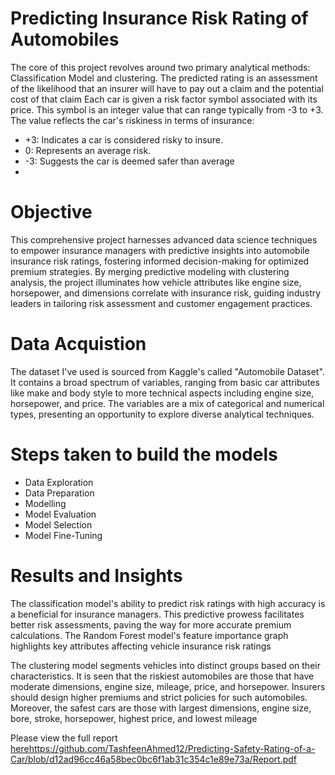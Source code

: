 # Predicting Insurance Risk Rating of Automobiles
The core of this project revolves around two primary analytical methods: Classification Model and clustering. The predicted rating is an assessment of the likelihood that an insurer will have to pay out a claim and the potential cost of that claim
Each car is given a risk factor symbol associated with its price. This symbol is an integer value that can range typically from -3 to +3. The value reflects the car's riskiness in terms of insurance:
* +3: Indicates a car is considered risky to insure.
* 0: Represents an average risk.
* -3: Suggests the car is deemed safer than average
* 
# Objective
This comprehensive project harnesses advanced data science techniques to empower insurance managers with predictive insights into automobile insurance risk ratings, fostering informed decision-making for optimized premium strategies. By merging predictive modeling with clustering analysis, the project illuminates how vehicle attributes like engine size, horsepower, and dimensions correlate with insurance risk, guiding industry leaders in tailoring risk assessment and customer engagement practices.

# Data Acquistion
The dataset I've used is sourced from Kaggle's called "Automobile Dataset". It contains a broad spectrum of variables, ranging from basic car attributes like make and body style to more technical aspects including engine size, horsepower, and price. The variables are a mix of categorical and numerical types, presenting an opportunity to explore diverse analytical techniques.

# Steps taken to build the models
* Data Exploration
* Data Preparation
* Modelling
* Model Evaluation
* Model Selection
* Model Fine-Tuning

# Results and Insights
The classification model's ability to predict risk ratings with high accuracy is a beneficial for insurance managers. This predictive prowess facilitates better risk assessments, paving the way for more accurate premium calculations. The Random Forest model's feature importance graph highlights key attributes affecting vehicle insurance risk ratings

The clustering model segments vehicles into distinct groups based on their characteristics. It is seen that the riskiest automobiles are those that have moderate dimensions, engine size, mileage, price, and horsepower. Insurers should design higher premiums and strict policies for such automobiles. Moreover, the safest cars are those with largest dimensions, engine size, bore, stroke, horsepower, highest price, and lowest mileage

Please view the full report [here](https://github.com/TashfeenAhmed12/Predicting-Safety-Rating-of-a-Car/blob/d12ad96cc46a58bec0bc6f1ab31c354c1e89e73a/Report.pdf)https://github.com/TashfeenAhmed12/Predicting-Safety-Rating-of-a-Car/blob/d12ad96cc46a58bec0bc6f1ab31c354c1e89e73a/Report.pdf
